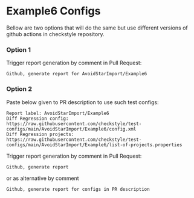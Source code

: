 # Example6 Configs

Bellow are two options that will do the same but use different versions
of github actions in checkstyle repository.


### Option 1
Trigger report generation by comment in Pull Request:
```
Github, generate report for AvoidStarImport/Example6
```

### Option 2

Paste below given to PR description to use such test configs:
```
Report label: AvoidStarImport/Example6
Diff Regression config: https://raw.githubusercontent.com/checkstyle/test-configs/main/AvoidStarImport/Example6/config.xml
Diff Regression projects: https://raw.githubusercontent.com/checkstyle/test-configs/main/AvoidStarImport/Example6/list-of-projects.properties
```

Trigger report generation by comment in Pull Request:
```
Github, generate report
```
or as alternative by comment
```
Github, generate report for configs in PR description
```
